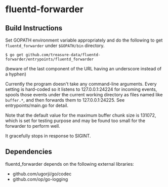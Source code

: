 fluentd-forwarder
=================

Build Instructions
------------------

Set GOPATH environment variable appropriately and do the following to 
get `fluentd_forwarder` under `$GOPATH/bin` directory.

```
$ go get github.com/treasure-data/fluentd-forwarder/entrypoints/fluentd_forwarder
```
(beware of the last component of the URL having an underscore instead of a hyphen)

Currently the program doesn't take any command-line arguments.
Every setting is hard-coded so it listens to 127.0.0.1:24224 for incoming
events, spools those events under the current working directory as files named
like `buffer.*`, and then forwards them to 127.0.0.1:24225.
See entrypoints/main.go for detail.

Note that the default value for the maximum buffer chunk size is 131072,
which is set for testing purpose and may be found too small for the forwarder
to perform well.

It gracefully stops in response to SIGINT.

Dependencies
------------

fluentd_forwarder depends on the following external libraries:

* github.com/ugorji/go/codec
* github.com/op/go-logging
